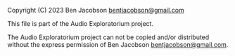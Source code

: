Copyright (C) 2023 Ben Jacobson <bentjacobson@gmail.com>

This file is part of the Audio Exploratorium project.

The Audio Exploratorium project can not be copied and/or distributed without the express
permission of Ben Jacobson <bentjacobson@gmail.com>.